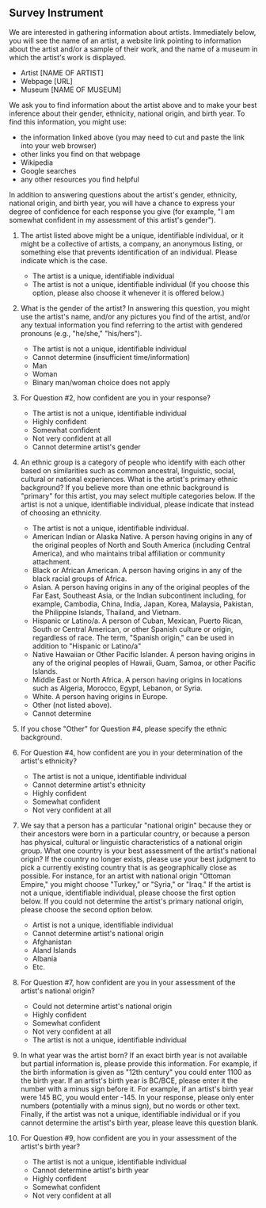 ## Survey Instrument


We are interested in gathering information about artists. Immediately below, you will see the name of an artist, a website link pointing to information about the artist and/or a sample of their work, and the name of a museum in which the artist's work is displayed.

- Artist [NAME OF ARTIST]
- Webpage [URL]
- Museum [NAME OF MUSEUM]


We ask you to find information about the artist above and to make your best inference about their gender, ethnicity, national origin, and birth year. To find this information, you might use:

- the information linked above (you may need to cut and paste the link into your web browser)
- other links you find on that webpage
- Wikipedia
- Google searches
- any other resources you find helpful

In addition to answering questions about the artist's gender, ethnicity, national origin, and birth year, you will have a chance to express your degree of confidence for each response you give (for example, "I am somewhat confident in my assessment of this artist's gender").



1. The artist listed above might be a unique, identifiable individual, or it might be a collective of artists, a company, an anonymous listing, or something else that prevents identification of an individual. Please indicate which is the case.
    - The artist is a unique, identifiable individual
    - The artist is not a unique, identifiable individual (If you choose this option, please also choose it whenever it is offered below.)


2. What is the gender of the artist? In answering this question, you might use the artist's name, and/or any pictures you find of the artist, and/or any textual information you find referring to the artist with gendered pronouns (e.g., "he/she," "his/hers").
    - The artist is not a unique, identifiable individual
    - Cannot determine (insufficient time/information)
    - Man
    - Woman
    - Binary man/woman choice does not apply





3. For Question \#2, how confident are you in your response?
    - The artist is not a unique, identifiable individual
    - Highly confident
    - Somewhat confident
    - Not very confident at all
    - Cannot determine artist's gender



4.  An ethnic group is a category of people who identify with each other based on similarities such as common ancestral, linguistic, social, cultural or national experiences. What is the artist's primary ethnic background? If you believe more than one ethnic background is "primary" for this artist, you may select multiple categories below. If the artist is not a unique, identifiable individual, please indicate that instead of choosing an ethnicity.
    - The artist is not a unique, identifiable individual.
    - American Indian or Alaska Native. A person having origins in any of the original peoples of North and South America (including Central America), and who maintains tribal affiliation or community attachment.
    - Black or African American. A person having origins in any of the black racial groups of Africa.
    - Asian. A person having origins in any of the original peoples of the Far East, Southeast Asia, or the Indian subcontinent including, for example, Cambodia, China, India, Japan, Korea, Malaysia, Pakistan, the Philippine Islands, Thailand, and Vietnam.
    - Hispanic or Latino/a. A person of Cuban, Mexican, Puerto Rican, South or Central American, or other Spanish culture or origin, regardless of race. The term, "Spanish origin," can be used in addition to "Hispanic or Latino/a"
    - Native Hawaiian or Other Pacific Islander. A person having origins in any of the original peoples of Hawaii, Guam, Samoa, or other Pacific Islands.
    - Middle East or North Africa. A person having origins in locations such as Algeria, Morocco, Egypt, Lebanon, or Syria.
    - White. A person having origins in Europe.
    - Other (not listed above).
    - Cannot determine





5. If you chose "Other" for Question \#4, please specify the ethnic background.



6. For Question \#4, how confident are you in your determination of the artist's ethnicity?
    - The artist is not a unique, identifiable individual
    - Cannot determine artist's ethnicity
    - Highly confident
    - Somewhat confident
    - Not very confident at all





7. We say that a person has a particular "national origin" because they or their ancestors were born in a particular country, or because a person has physical, cultural or linguistic characteristics of a national origin group. What one country is your best assessment of the artist's national origin? If the country no longer exists, please use your best judgment to pick a currently existing country that is as geographically close as possible. For instance, for an artist with national origin "Ottoman Empire," you might choose "Turkey," or  "Syria," or "Iraq." If the artist is not a unique, identifiable individual, please choose the first option below. If you could not determine the artist's primary national origin, please choose the second option below.
    - Artist is not a unique, identifiable individual
    - Cannot determine artist's national origin
    - Afghanistan
    - Aland Islands
    - Albania
    - Etc.





8. For Question \#7, how confident are you in your assessment of the artist's national origin?
    - Could not determine artist's national origin
    - Highly confident
    - Somewhat confident
    - Not very confident at all
    - The artist is not a unique, identifiable individual





9. In what year was the artist born? If an exact birth year is not available but partial information is, please provide this information. For example, if the birth information is given as "12th century" you could enter 1100 as the birth year. If an artist's birth year is BC/BCE, please enter it the number with a minus sign before it. For example, if an artist's birth year were 145 BC, you would enter -145. In your response, please only enter numbers (potentially with a minus sign), but no words or other text. Finally, if the artist was not a unique, identifiable individual or if you cannot determine the artist's birth year, please leave this question blank.



10. For Question \#9, how confident are you in your assessment of the artist's birth year?
    - The artist is not a unique, identifiable individual
    - Cannot determine artist's birth year
    - Highly confident
    - Somewhat confident
    - Not very confident at all




